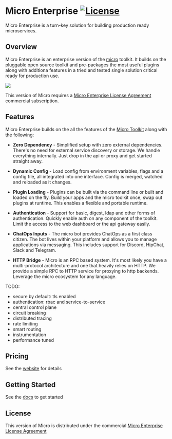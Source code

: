 # Micro Enterprise [![License](https://img.shields.io/badge/license-enterprise-blue.svg)](https://github.com/micro/enterprise/blob/master/LICENSE)


Micro Enterprise is a turn-key solution for building production ready microservices.

## Overview

Micro Enterprise is an enterprise version of the [micro](https://github.com/micro/micro) toolkit. It builds on the pluggable open source 
toolkit and pre-packages the most useful plugins along with additiona features in a tried and tested single solution critical ready for production use.

<img src="https://micro.mu/micro-enterprise.png" />

This version of Micro requires a [Micro Enterprise License Agreement](LICENSE) commercial subscription.

## Features

Micro Enterprise builds on the all the features of the [Micro Toolkit](https://github.com/micro/micro) along with the following:

- **Zero Dependency** - Simplified setup with zero external dependencies. There's no need for external service discovery or storage. 
We handle everything internally. Just drop in the api or proxy and get started straight away. 

- **Dynamic Config** - Load config from environment variables, flags and a config file, all integrated into one interface. Config is 
merged, watched and reloaded as it changes. 

- **Plugin Loading** - Plugins can be built via the command line or built and loaded on the fly. Build your apps and the micro toolkit 
once, swap out plugins at runtime. This enables a flexible and portable runtime.

- **Authentication** - Support for basic, digest, ldap and other forms of authentication. Quickly enable auth on any component of 
the toolkit. Limit the access to the web dashboard or the api gateway easily.

- **ChatOps Inputs** - The micro bot provides ChatOps as a first class citizen. The bot lives within your platform and allows you to 
manage applications via messaging. This includes support for Discord, HipChat, Slack and Telegram.

- **HTTP Bridge** - Micro is an RPC based system. It's most likely you have a multi-protocol architecture and one that heavily 
relies on HTTP. We provide a simple RPC to HTTP service for proxying to http backends. Leverage the micro ecosystem for any language.

TODO:
- secure by default: tls enabled
- authentication: rbac and service-to-service
- central control plane
- circuit breaking
- distributed tracing
- rate limiting
- smart routing
- instrumentation
- performance tuned

## Pricing

See the [website](https://micro.mu/pricing) for details

## Getting Started

See the [docs](https://micro.mu/docs/enterprise.html) to get started

## License

This version of Micro is distributed under the commercial [Micro Enterprise License Agreement](LICENSE)
